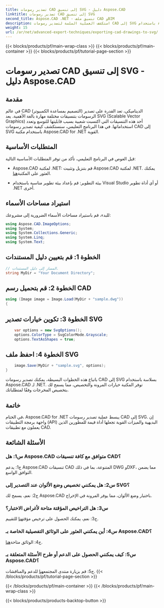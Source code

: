 ```yaml
---
title: تصدير رسومات CAD إلى تنسيق SVG - دليل Aspose.CAD
linktitle: تصدير رسومات CAD إلى تنسيق SVG
second_title: Aspose.CAD .NET - تنسيق ملف CAD وBIM
description: استكشف العملية السلسة لتصدير رسومات CAD إلى SVG باستخدام Aspose.CAD لـ .NET. عزز تطوير CAD الخاص بك بالمرونة والتخصيص.
weight: 15
url: /ar/net/advanced-export-techniques/exporting-cad-drawings-to-svg/
---
```


{{< blocks/products/pf/main-wrap-class >}}
{{< blocks/products/pf/main-container >}}
{{< blocks/products/pf/tutorial-page-section >}}

# تصدير رسومات CAD إلى تنسيق SVG - دليل Aspose.CAD

## مقدمة

في عالم CAD (التصميم بمساعدة الكمبيوتر) الديناميكي، تعد القدرة على تصدير الرسومات بتنسيقات مختلفة مهارة بالغة الأهمية. يعد SVG (Scalable Vector Graphics) أحد هذه التنسيقات التي اكتسبت شعبية بسبب قابليتها للتوسع وتعدد استخداماتها. في هذا البرنامج التعليمي، سنستكشف كيفية تصدير رسومات CAD إلى SVG باستخدام مكتبة Aspose.CAD for .NET القوية.

## المتطلبات الأساسية

قبل الغوص في البرنامج التعليمي، تأكد من توفر المتطلبات الأساسية التالية:

-  Aspose.CAD لمكتبة .NET: قم بتنزيل وتثبيت Aspose.CAD لمكتبة .NET. يمكنك العثور على المكتبة[هنا](https://releases.aspose.com/cad/net/).

- بيئة التطوير: قم بإعداد بيئة تطوير مناسبة باستخدام Visual Studio أو أي أداة تطوير .NET أخرى.

## استيراد مساحات الأسماء

للبدء، قم باستيراد مساحات الأسماء الضرورية إلى مشروعك:

```csharp
using Aspose.CAD.ImageOptions;
using System;
using System.Collections.Generic;
using System.Linq;
using System.Text;
```

## الخطوة 1: قم بتعيين دليل المستندات

```csharp
// المسار إلى دليل المستندات.
string MyDir = "Your Document Directory";
```

## الخطوة 2: قم بتحميل رسم CAD

```csharp
using (Image image = Image.Load(MyDir + "sample.dwg"))
{
```

## الخطوة 3: تكوين خيارات تصدير SVG

```csharp
    var options = new SvgOptions();
    options.ColorType = SvgColorMode.Grayscale;
    options.TextAsShapes = true;
```

## الخطوة 4: احفظ ملف SVG

```csharp
    image.Save(MyDir + "sample.svg", options);
}
```

باتباع هذه الخطوات البسيطة، يمكنك تصدير رسومات CAD إلى SVG بسلاسة باستخدام Aspose.CAD لـ .NET. توفر المكتبة خيارات المرونة والتخصيص، مما يسمح لك بتخصيص المخرجات وفقًا لمتطلباتك.

## خاتمة

في الختام، Aspose.CAD for .NET يبسط عملية تصدير رسومات CAD إلى SVG. إن واجهة برمجة التطبيقات (API) البديهية والميزات القوية تجعلها أداة قيمة للمطورين الذين يعملون مع تطبيقات CAD.

## الأسئلة الشائعة

### س1: هل Aspose.CAD متوافق مع كافة تنسيقات CAD؟

ج1: يدعم Aspose.CAD تنسيقات CAD المتنوعة، بما في ذلك DWG وDXF، مما يضمن التوافق الواسع.

### س2: هل يمكنني تخصيص وضع الألوان عند التصدير إلى SVG؟

ج2: نعم، يسمح لك Aspose.CAD باختيار وضع الألوان، مما يوفر المرونة في الإخراج.

### س3: هل التراخيص المؤقتة متاحة لأغراض الاختبار؟

 ج3: نعم، يمكنك الحصول على ترخيص مؤقت[هنا](https://purchase.aspose.com/temporary-license/) للتقييم.

### س4: أين يمكنني العثور على الوثائق التفصيلية الخاصة بـ Aspose.CAD؟

 ج4: الوثائق متاحة[هنا](https://reference.aspose.com/cad/net/).

### س5: كيف يمكنني الحصول على الدعم أو طرح الأسئلة المتعلقة بـ Aspose.CAD؟

 ج5: قم بزيارة منتدى المجتمع[هنا](https://forum.aspose.com/c/cad/19) للدعم والمناقشات.
{{< /blocks/products/pf/tutorial-page-section >}}

{{< /blocks/products/pf/main-container >}}
{{< /blocks/products/pf/main-wrap-class >}}

{{< blocks/products/products-backtop-button >}}
